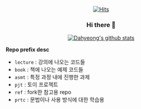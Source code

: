 <div align="center"> 

[![Hits](https://hits.seeyoufarm.com/api/count/incr/badge.svg?url=https%3A%2F%2Fgithub.com%2Fdahyeong-yun&count_bg=%233DB9C8&title_bg=%23555555&icon=&icon_color=%23E7E7E7&title=hits&edge_flat=false)](https://hits.seeyoufarm.com)

### Hi there 👋
[![Dahyeong's github stats](https://github-readme-stats.vercel.app/api?username=dahyeong-yun)](https://github.com/anuraghazra/github-readme-stats)
<!--
**dahyeong-yun/dahyeong-yun** is a ✨ _special_ ✨ repository because its `README.md` (this file) appears on your GitHub profile.

Here are some ideas to get you started:

- 🔭 I’m currently working on ...
- 🌱 I’m currently learning ...
- 👯 I’m looking to collaborate on ...
- 🤔 I’m looking for help with ...
- 💬 Ask me about ...
- 📫 How to reach me: ...
- 😄 Pronouns: ...
- ⚡ Fun fact: ...
-->
  
</div>
  
<div align="left">
  
**Repo prefix desc**
  
- `lecture` : 강의에 나오는 코드들
- `book` : 책에 나오는 예제 코드들
- `asmt` : 특정 과정 내에 진행한 과제
- `pjt` : 토이 프로젝트
- `ref` : fork한 참고용 repo
- `prtc` : 문법이나 사용 방식에 대한 학습용
  
</div>

